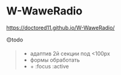 # W-WaweRadio


https://doctored11.github.io/W-WaweRadio/ 

🟡todo
> - адаптив 2й секции под <100px
> - формы обработать
> - \+ :focus :active 
